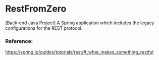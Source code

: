 # RestFromZero
[Back-end Java Project] A Spring application which includes the legacy configurations for the REST protocol.

### Reference:
https://spring.io/guides/tutorials/rest/#_what_makes_something_restful
